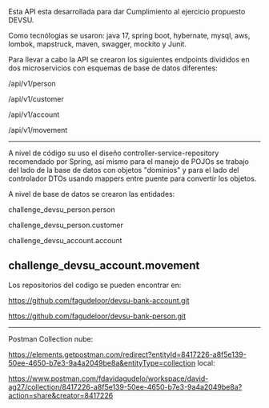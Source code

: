 Esta API esta desarrollada para dar Cumplimiento al ejercicio propuesto DEVSU.

Como tecnólogias se usaron: java 17, spring boot, hybernate, mysql, aws, lombok, mapstruck, maven, swagger, mockito y Junit.

Para llevar a cabo la API se crearon los siguientes endpoints divididos en dos microservicios con esquemas de base de datos diferentes:

/api/v1/person

/api/v1/customer

/api/v1/account

/api/v1/movement

-----------------------------
A nivel de código su uso el diseño controller-service-repository recomendado por Spring, así mismo para el manejo de POJOs se trabajo del lado de la base de datos con objetos "dominios" y para el lado del controlador DTOs usando mappers entre puente para convertir los objetos.

A nivel de base de datos se crearon las entidades:

challenge_devsu_person.person

challenge_devsu_person.customer

challenge_devsu_account.account

challenge_devsu_account.movement
---------------------------------
Los repositorios del codigo se pueden encontrar en:

https://github.com/fagudeloor/devsu-bank-account.git

https://github.com/fagudeloor/devsu-bank-person.git


-------------------------------
Postman Collection
nube:

https://elements.getpostman.com/redirect?entityId=8417226-a8f5e139-50ee-4650-b7e3-9a4a2049be8a&entityType=collection
local:

https://www.postman.com/fdavidagudelo/workspace/david-ag27/collection/8417226-a8f5e139-50ee-4650-b7e3-9a4a2049be8a?action=share&creator=8417226